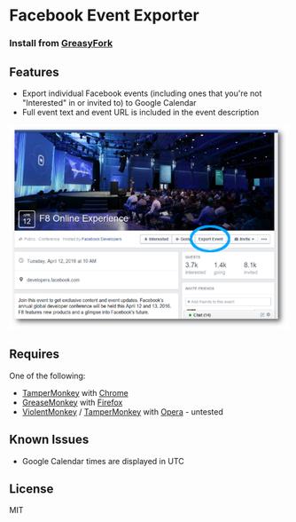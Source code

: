 Facebook Event Exporter
=======================

### Install from [GreasyFork](https://greasyfork.org/en/scripts/14782-facebook-event-exporter)

Features
--------
- Export individual Facebook events (including ones that you're not "Interested" in or invited to) to Google Calendar
- Full event text and event URL is included in the event description

![Facebook F8 Event screenshot](f8-event-screenshot-small-ds.png)

Requires
--------
One of the following:
- [TamperMonkey](https://chrome.google.com/webstore/detail/tampermonkey/dhdgffkkebhmkfjojejmpbldmpobfkfo?hl=en) with [Chrome](https://www.google.com/chrome/browser/)
- [GreaseMonkey](https://addons.mozilla.org/en-US/firefox/addon/greasemonkey/) with [Firefox](https://www.mozilla.org/firefox)
- [ViolentMonkey](https://addons.opera.com/en/extensions/details/violent-monkey/) / [TamperMonkey](https://addons.opera.com/en/extensions/details/tampermonkey-beta/?display=en) with [Opera](http://www.opera.com/) - untested

Known Issues
-----------
- Google Calendar times are displayed in UTC

License
-------
MIT
